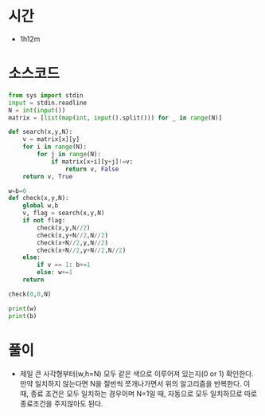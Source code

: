 # 시간
- 1h12m 

# 소스코드

```python
from sys import stdin
input = stdin.readline 
N = int(input())
matrix = [list(map(int, input().split())) for _ in range(N)]

def search(x,y,N):
    v = matrix[x][y]
    for i in range(N):
        for j in range(N):
            if matrix[x+i][y+j]!=v:
                return v, False
    return v, True

w=b=0
def check(x,y,N):
    global w,b
    v, flag = search(x,y,N)
    if not flag:
        check(x,y,N//2)
        check(x,y+N//2,N//2)
        check(x+N//2,y,N//2)
        check(x+N//2,y+N//2,N//2)
    else:
        if v == 1: b+=1 
        else: w+=1
    return 

check(0,0,N)

print(w)
print(b)

```
# 풀이
- 제일 큰 사각형부터(w,h=N) 모두 같은 색으로 이루어져 있는지(0 or 1) 확인한다. 만약 일치하지 않는다면 N을 절반씩 쪼개나가면서 위의 알고리즘을 반복한다. 이 때, 종료 조건은 모두 일치하는 경우이며 N=1일 때, 자동으로 모두 일치하므로 따로 종료조건을 주지않아도 된다.
